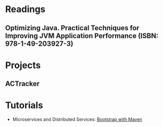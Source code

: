 # Readings

## Optimizing Java. Practical Techniques for Improving JVM Application Performance (ISBN: 978-1-49-203927-3)


# Projects

## ACTracker


# Tutorials

- Microservices and Distributed Services: [Bootstrap with Maven](https://github.com/marcinciapa/tutorials/pull/10)

